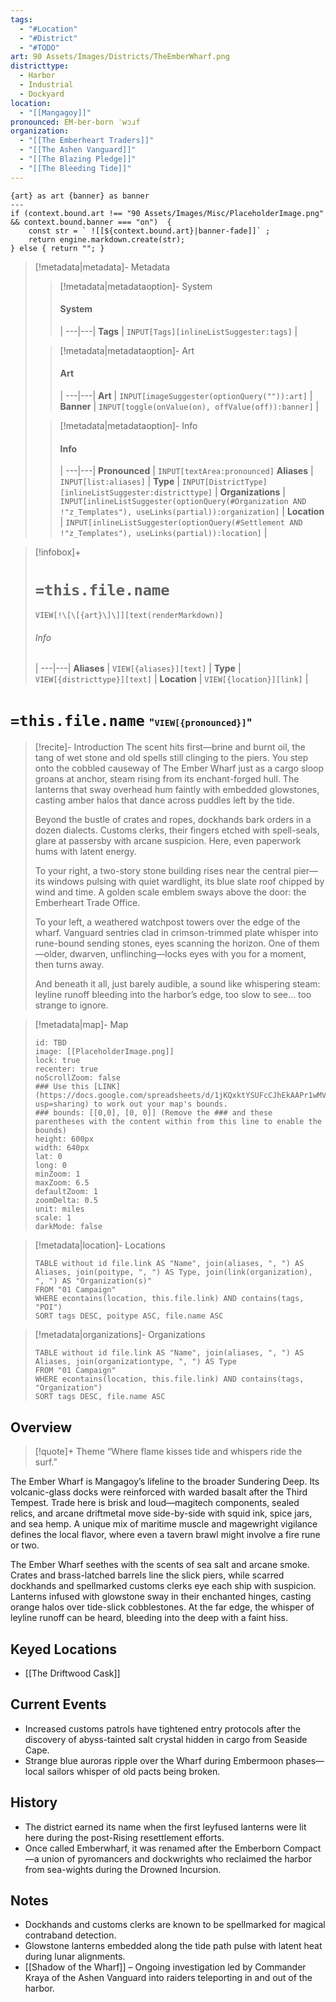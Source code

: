 ```yaml
---
tags:
  - "#Location"
  - "#District"
  - "#TODO"
art: 90 Assets/Images/Districts/TheEmberWharf.png
districttype:
  - Harbor
  - Industrial
  - Dockyard
location:
  - "[[Mangagoy]]"
pronounced: EM-ber-born ˈwɔɹf
organization:
  - "[[The Emberheart Traders]]"
  - "[[The Ashen Vanguard]]"
  - "[[The Blazing Pledge]]"
  - "[[The Bleeding Tide]]"
---
```


```meta-bind-js-view 
{art} as art {banner} as banner
--- 
if (context.bound.art !== "90 Assets/Images/Misc/PlaceholderImage.png" && context.bound.banner === "on")  { 
    const str = ` ![[${context.bound.art}|banner-fade]]` ;
    return engine.markdown.create(str); 
} else { return ""; }
```

> [!metadata|metadata]- Metadata 
>> [!metadata|metadataoption]- System
>> #### System
>>  |
>> ---|---|
> **Tags** | `INPUT[Tags][inlineListSuggester:tags]` |
>
>> [!metadata|metadataoption]- Art
>> #### Art
>>  |
>> ---|---|
> **Art** | `INPUT[imageSuggester(optionQuery("")):art]` |
> **Banner** | `INPUT[toggle(onValue(on), offValue(off)):banner]` |
>
>> [!metadata|metadataoption]- Info
>> #### Info
>>  |
>> ---|---|
> **Pronounced** |  `INPUT[textArea:pronounced]`
> **Aliases** | `INPUT[list:aliases]` |
> **Type** | `INPUT[DistrictType][inlineListSuggester:districttype]` |
> **Organizations** | `INPUT[inlineListSuggester(optionQuery(#Organization AND !"z_Templates"), useLinks(partial)):organization]` |
> **Location** | `INPUT[inlineListSuggester(optionQuery(#Settlement AND !"z_Templates"), useLinks(partial)):location]` |

> [!infobox]+
> # `=this.file.name`
> `VIEW[!\[\[{art}\]\]][text(renderMarkdown)]`
> ###### Info
>  |
> ---|---|
> **Aliases** | `VIEW[{aliases}][text]` |
> **Type** | `VIEW[{districttype}][text]` |
> **Location** | `VIEW[{location}][link]` |

# **`=this.file.name`** <span style="font-size: medium">"`VIEW[{pronounced}]`"</span>

> [!recite]- Introduction
> The scent hits first—brine and burnt oil, the tang of wet stone and old spells still clinging to the piers. You step onto the cobbled causeway of The Ember Wharf just as a cargo sloop groans at anchor, steam rising from its enchant-forged hull. The lanterns that sway overhead hum faintly with embedded glowstones, casting amber halos that dance across puddles left by the tide.
> 
> Beyond the bustle of crates and ropes, dockhands bark orders in a dozen dialects. Customs clerks, their fingers etched with spell-seals, glare at passersby with arcane suspicion. Here, even paperwork hums with latent energy.
> 
> To your right, a two-story stone building rises near the central pier—its windows pulsing with quiet wardlight, its blue slate roof chipped by wind and time. A golden scale emblem sways above the door: the Emberheart Trade Office.
> 
> To your left, a weathered watchpost towers over the edge of the wharf. Vanguard sentries clad in crimson-trimmed plate whisper into rune-bound sending stones, eyes scanning the horizon. One of them—older, dwarven, unflinching—locks eyes with you for a moment, then turns away.
> 
> And beneath it all, just barely audible, a sound like whispering steam: leyline runoff bleeding into the harbor’s edge, too slow to see… too strange to ignore.

> [!metadata|map]- Map
> ```leaflet
> id: TBD
> image: [[PlaceholderImage.png]]
> lock: true
> recenter: true
> noScrollZoom: false
> ### Use this [LINK](https://docs.google.com/spreadsheets/d/1jKQxktYSUFcCJhEkAAPr1wMVBTqUdpEfA5XveUXI17I/edit?usp=sharing) to work out your map's bounds.
> ### bounds: [[0,0], [0, 0]] (Remove the ### and these parentheses with the content within from this line to enable the bounds)
> height: 600px
> width: 640px
> lat: 0
> long: 0
> minZoom: 1
> maxZoom: 6.5
> defaultZoom: 1
> zoomDelta: 0.5
> unit: miles
> scale: 1
> darkMode: false
> ```

> [!metadata|location]- Locations
> ```dataview
> TABLE without id file.link AS "Name", join(aliases, ", ") AS Aliases, join(poitype, ", ") AS Type, join(link(organization), ", ") AS "Organization(s)"
> FROM "01 Campaign"
> WHERE econtains(location, this.file.link) AND contains(tags, "POI")
> SORT tags DESC, poitype ASC, file.name ASC

> [!metadata|organizations]- Organizations
> ```dataview
> TABLE without id file.link AS "Name", join(aliases, ", ") AS Aliases, join(organizationtype, ", ") AS Type
> FROM "01 Campaign"
> WHERE econtains(location, this.file.link) AND contains(tags, "Organization")
> SORT tags DESC, file.name ASC

## Overview
> [!quote]+ Theme
> “Where flame kisses tide and whispers ride the surf.”

The Ember Wharf is Mangagoy’s lifeline to the broader Sundering Deep. Its volcanic-glass docks were reinforced with warded basalt after the Third Tempest. Trade here is brisk and loud—magitech components, sealed relics, and arcane driftmetal move side-by-side with squid ink, spice jars, and sea hemp. A unique mix of maritime muscle and magewright vigilance defines the local flavor, where even a tavern brawl might involve a fire rune or two.

The Ember Wharf seethes with the scents of sea salt and arcane smoke. Crates and brass-latched barrels line the slick piers, while scarred dockhands and spellmarked customs clerks eye each ship with suspicion. Lanterns infused with glowstone sway in their enchanted hinges, casting orange halos over tide-slick cobblestones. At the far edge, the whisper of leyline runoff can be heard, bleeding into the deep with a faint hiss.

## Keyed Locations
- [[The Driftwood Cask]]

## Current Events
- Increased customs patrols have tightened entry protocols after the discovery of abyss-tainted salt crystal hidden in cargo from Seaside Cape.
- Strange blue auroras ripple over the Wharf during Embermoon phases—local sailors whisper of old pacts being broken.

## History
- The district earned its name when the first leyfused lanterns were lit here during the post-Rising resettlement efforts.
- Once called Emberwharf, it was renamed after the Emberborn Compact—a union of pyromancers and dockwrights who reclaimed the harbor from sea-wights during the Drowned Incursion.

## Notes
- Dockhands and customs clerks are known to be spellmarked for magical contraband detection.
- Glowstone lanterns embedded along the tide path pulse with latent heat during lunar alignments.
- [[Shadow of the Wharf]] – Ongoing investigation led by Commander Kraya of the Ashen Vanguard into raiders teleporting in and out of the harbor.

 
